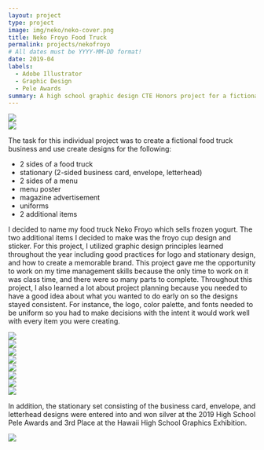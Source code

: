 ```yaml
---
layout: project
type: project
image: img/neko/neko-cover.png
title: Neko Froyo Food Truck
permalink: projects/nekofroyo
# All dates must be YYYY-MM-DD format!
date: 2019-04
labels:
  - Adobe Illustrator
  - Graphic Design
  - Pele Awards
summary: A high school graphic design CTE Honors project for a fictional food truck business
---
```


<div class=container>
  <div class="row">
    <div class="col"><img class="img-fluid" src="../img/neko/neko-truck1.jpg"></div>
    <div class="col"><img class="img-fluid" src="../img/neko/neko-truck2.jpg"></div>
  </div>
</div>

The task for this individual project was to create a fictional food truck business and use create designs for the following:
 - 2 sides of a food truck
 - stationary (2-sided business card, envelope, letterhead)
 - 2 sides of a menu
 - menu poster
 - magazine advertisement
 - uniforms
 - 2 additional items

I decided to name my food truck Neko Froyo which sells frozen yogurt. The two additional items I decided to make was the froyo cup design and sticker. For this project, I utilized graphic design principles learned throughout the year including good practices for logo and stationary design, and how to create a memorable brand. This project gave me the opportunity to work on my time management skills because the only time to work on it was class time, and there were so many parts to complete. Throughout this project, I also learned a lot about project planning because you needed to have a good idea about what you wanted to do early on so the designs stayed consistent. For instance, the logo, color palette, and fonts needed to be uniform so you had to make decisions with the intent it would work well with every item you were creating.

<div class=container>
  <div class="row">
    <div class="col"><img class="img-fluid" src="../img/neko/neko-menu1.jpg"></div>
    <div class="col"><img class="img-fluid" src="../img/neko/neko-menu2.jpg"></div>
  </div>
  <div class="row">
    <div class="col"><img class="img-fluid" src="../img/neko/neko-magazinead.jpg"></div>
    <div class="col"><img class="img-fluid" src="../img/neko/neko-menuposter.jpg"></div>
    <div class="col"><img class="img-fluid" src="../img/neko/neko-stationary.jpg"></div>
  </div>
  <div class="row">
    <div class="col"><img class="img-fluid" src="../img/neko/neko-shirt.jpg"></div>
    <div class="col"><img class="img-fluid" src="../img/neko/neko-sticker.png"></div>
    <div class="col"><img class="img-fluid" src="../img/neko/neko-bowl.jpg"></div>
  </div>
</div>

In addition, the stationary set consisting of the business card, envelope, and letterhead designs were entered into and won silver at the 2019 High School Pele Awards and 3rd Place at the Hawaii High School Graphics Exhibition.

<img class="img-fluid" src="../img/neko/neko-awards.png">

<br><br>
